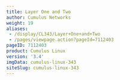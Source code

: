 ```yaml
---
title: Layer One and Two
author: Cumulus Networks
weight: 19
aliases:
 - /display/CL343/Layer+One+and+Two
 - /pages/viewpage.action?pageId=7112403
pageID: 7112403
product: Cumulus Linux
version: '3.4'
imgData: cumulus-linux-343
siteSlug: cumulus-linux-343
---
```

<article id="html-search-results" class="ht-content" style="display: none;">

</article>

<footer id="ht-footer">

</footer>

